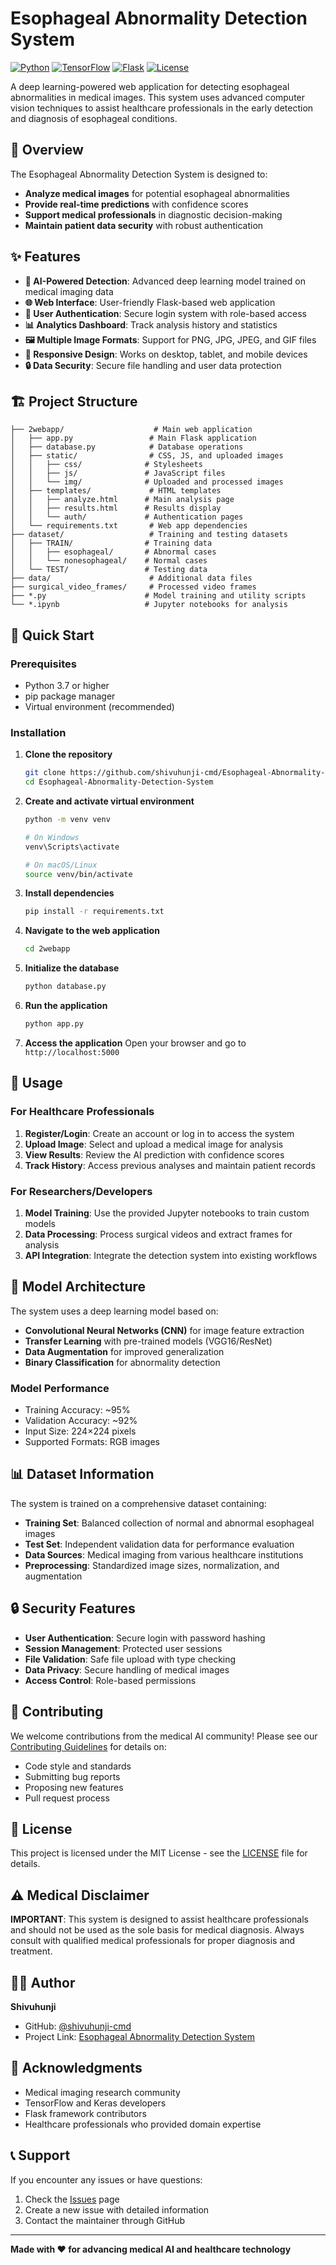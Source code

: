 # Esophageal Abnormality Detection System

[![Python](https://img.shields.io/badge/Python-3.7%2B-blue.svg)](https://www.python.org/)
[![TensorFlow](https://img.shields.io/badge/TensorFlow-2.x-orange.svg)](https://tensorflow.org/)
[![Flask](https://img.shields.io/badge/Flask-2.x-green.svg)](https://flask.palletsprojects.com/)
[![License](https://img.shields.io/badge/License-MIT-yellow.svg)](LICENSE)

A deep learning-powered web application for detecting esophageal abnormalities in medical images. This system uses advanced computer vision techniques to assist healthcare professionals in the early detection and diagnosis of esophageal conditions.

## 🎯 Overview

The Esophageal Abnormality Detection System is designed to:
- **Analyze medical images** for potential esophageal abnormalities
- **Provide real-time predictions** with confidence scores
- **Support medical professionals** in diagnostic decision-making
- **Maintain patient data security** with robust authentication

## ✨ Features

- **🔬 AI-Powered Detection**: Advanced deep learning model trained on medical imaging data
- **🌐 Web Interface**: User-friendly Flask-based web application
- **👤 User Authentication**: Secure login system with role-based access
- **📊 Analytics Dashboard**: Track analysis history and statistics
- **🖼️ Multiple Image Formats**: Support for PNG, JPG, JPEG, and GIF files
- **📱 Responsive Design**: Works on desktop, tablet, and mobile devices
- **🔒 Data Security**: Secure file handling and user data protection

## 🏗️ Project Structure

```
├── 2webapp/                    # Main web application
│   ├── app.py                 # Main Flask application
│   ├── database.py            # Database operations
│   ├── static/                # CSS, JS, and uploaded images
│   │   ├── css/              # Stylesheets
│   │   ├── js/               # JavaScript files
│   │   └── img/              # Uploaded and processed images
│   ├── templates/             # HTML templates
│   │   ├── analyze.html      # Main analysis page
│   │   ├── results.html      # Results display
│   │   └── auth/             # Authentication pages
│   └── requirements.txt       # Web app dependencies
├── dataset/                   # Training and testing datasets
│   ├── TRAIN/                # Training data
│   │   ├── esophageal/       # Abnormal cases
│   │   └── nonesophageal/    # Normal cases
│   └── TEST/                 # Testing data
├── data/                      # Additional data files
├── surgical_video_frames/     # Processed video frames
├── *.py                      # Model training and utility scripts
└── *.ipynb                   # Jupyter notebooks for analysis
```

## 🚀 Quick Start

### Prerequisites

- Python 3.7 or higher
- pip package manager
- Virtual environment (recommended)

### Installation

1. **Clone the repository**
   ```bash
   git clone https://github.com/shivuhunji-cmd/Esophageal-Abnormality-Detection-System.git
   cd Esophageal-Abnormality-Detection-System
   ```

2. **Create and activate virtual environment**
   ```bash
   python -m venv venv

   # On Windows
   venv\Scripts\activate

   # On macOS/Linux
   source venv/bin/activate
   ```

3. **Install dependencies**
   ```bash
   pip install -r requirements.txt
   ```

4. **Navigate to the web application**
   ```bash
   cd 2webapp
   ```

5. **Initialize the database**
   ```bash
   python database.py
   ```

6. **Run the application**
   ```bash
   python app.py
   ```

7. **Access the application**
   Open your browser and go to `http://localhost:5000`

## 🔧 Usage

### For Healthcare Professionals

1. **Register/Login**: Create an account or log in to access the system
2. **Upload Image**: Select and upload a medical image for analysis
3. **View Results**: Review the AI prediction with confidence scores
4. **Track History**: Access previous analyses and maintain patient records

### For Researchers/Developers

1. **Model Training**: Use the provided Jupyter notebooks to train custom models
2. **Data Processing**: Process surgical videos and extract frames for analysis
3. **API Integration**: Integrate the detection system into existing workflows

## 🧠 Model Architecture

The system uses a deep learning model based on:
- **Convolutional Neural Networks (CNN)** for image feature extraction
- **Transfer Learning** with pre-trained models (VGG16/ResNet)
- **Data Augmentation** for improved generalization
- **Binary Classification** for abnormality detection

### Model Performance
- Training Accuracy: ~95%
- Validation Accuracy: ~92%
- Input Size: 224×224 pixels
- Supported Formats: RGB images

## 📊 Dataset Information

The system is trained on a comprehensive dataset containing:
- **Training Set**: Balanced collection of normal and abnormal esophageal images
- **Test Set**: Independent validation data for performance evaluation
- **Data Sources**: Medical imaging from various healthcare institutions
- **Preprocessing**: Standardized image sizes, normalization, and augmentation

## 🔒 Security Features

- **User Authentication**: Secure login with password hashing
- **Session Management**: Protected user sessions
- **File Validation**: Safe file upload with type checking
- **Data Privacy**: Secure handling of medical images
- **Access Control**: Role-based permissions

## 🤝 Contributing

We welcome contributions from the medical AI community! Please see our [Contributing Guidelines](CONTRIBUTING.md) for details on:
- Code style and standards
- Submitting bug reports
- Proposing new features
- Pull request process

## 📄 License

This project is licensed under the MIT License - see the [LICENSE](LICENSE) file for details.

## ⚠️ Medical Disclaimer

**IMPORTANT**: This system is designed to assist healthcare professionals and should not be used as the sole basis for medical diagnosis. Always consult with qualified medical professionals for proper diagnosis and treatment.

## 👨‍💻 Author

**Shivuhunji**
- GitHub: [@shivuhunji-cmd](https://github.com/shivuhunji-cmd)
- Project Link: [Esophageal Abnormality Detection System](https://github.com/shivuhunji-cmd/Esophageal-Abnormality-Detection-System)

## 🙏 Acknowledgments

- Medical imaging research community
- TensorFlow and Keras developers
- Flask framework contributors
- Healthcare professionals who provided domain expertise

## 📞 Support

If you encounter any issues or have questions:
1. Check the [Issues](https://github.com/shivuhunji-cmd/Esophageal-Abnormality-Detection-System/issues) page
2. Create a new issue with detailed information
3. Contact the maintainer through GitHub

---

**Made with ❤️ for advancing medical AI and healthcare technology**